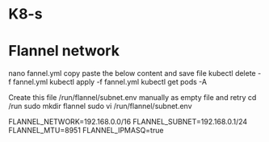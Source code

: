 # K8-s


# Flannel network

nano fannel.yml
copy paste the below content and save file
kubectl delete -f fannel.yml
kubectl apply -f fannel.yml
kubectl get pods -A

Create this file  /run/flannel/subnet.env manually as empty file and retry
cd /run
sudo mkdir  flannel
sudo vi /run/flannel/subnet.env 


FLANNEL_NETWORK=192.168.0.0/16
FLANNEL_SUBNET=192.168.0.1/24
FLANNEL_MTU=8951
FLANNEL_IPMASQ=true

